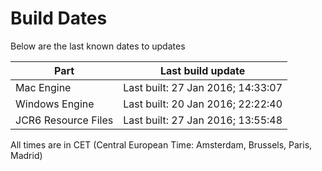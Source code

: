 # Build Dates

Below are the last known dates to updates

Part | Last build update
-----|-----
Mac Engine | Last built: 27 Jan 2016; 14:33:07
Windows Engine | Last built: 20 Jan 2016; 22:22:40
JCR6 Resource Files | Last built: 27 Jan 2016; 13:55:48
All times are in CET (Central European Time: Amsterdam, Brussels, Paris, Madrid)



